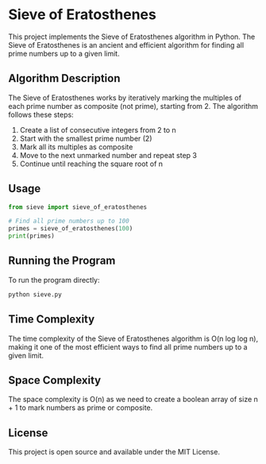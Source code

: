 # Sieve of Eratosthenes

This project implements the Sieve of Eratosthenes algorithm in Python. The Sieve of Eratosthenes is an ancient and efficient algorithm for finding all prime numbers up to a given limit.

## Algorithm Description

The Sieve of Eratosthenes works by iteratively marking the multiples of each prime number as composite (not prime), starting from 2. The algorithm follows these steps:

1. Create a list of consecutive integers from 2 to n
2. Start with the smallest prime number (2)
3. Mark all its multiples as composite
4. Move to the next unmarked number and repeat step 3
5. Continue until reaching the square root of n

## Usage

```python
from sieve import sieve_of_eratosthenes

# Find all prime numbers up to 100
primes = sieve_of_eratosthenes(100)
print(primes)
```

## Running the Program

To run the program directly:

```bash
python sieve.py
```

## Time Complexity

The time complexity of the Sieve of Eratosthenes algorithm is O(n log log n), making it one of the most efficient ways to find all prime numbers up to a given limit.

## Space Complexity

The space complexity is O(n) as we need to create a boolean array of size n + 1 to mark numbers as prime or composite.

## License

This project is open source and available under the MIT License.